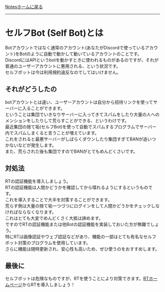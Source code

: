 [Notesホームに戻る](/notes)
* * *
# セルフBot (Self Bot)とは
Botアカウントではなく通常のアカウント(あなたがDiscordで使っているアカウント)をBotのように自動で動かして動いているアカウントのことです。  
DiscordにはAPIというbotを動かすときに使われるものがあるのですが、それが普通のユーザーアカウントに悪用される、という状況です。  
セルフボットは今は利用規約違反なのでしてはいけません。
## それがどうしたの
botアカウントとは違い、ユーザーアカウントは自分から招待リンクを使ってサーバーに入ることができます。  
ということは集団でいきなりサーバーに入ってきてスパムをしたり大量の人へのメンションをしたりして荒らすことができる、というわけです。  
最近集団の捨て垢(セルフBot)を使って自動でスパムするプログラムでサーバー内でスパムしまくると言うことが増えています。  
これをされると最悪サーバーがしばらくダウンしたり集団すぎてBANが追いつかないなどが発生します。  
また、荒らされた後も集団ですのでBANがとてもめんどくさいです。
## 対処法
RTの認証機能を導入しましょう。  
RTの認証機能は人間かどうかを確認してから喋れるようにするというものです。  
これを導入することで大半を対策することができます。  
荒らす側は大量の捨て垢一つづつにログインをして人間かどうかをチェックしなければならなくなります。  
これはとても大変でめんどくさく大抵は諦めます。  
ですのでRTの認証機能または他Botの認証機能を実装しておいた方が無難でしょう。  
特にRTは画像認証やウェブ認証などがあり、機能の一部はとても有名なセルフボット対策のプログラムを使用しています。  
さらに機能は随時更新され、安心性も高いため、ぜひ使うのをおすすめします。
## 最後に
セルフボットは危険なものですが、RTを使うことにより対策できます。[RTホームページ](https://rt-bot.com/)からRTを導入しましょう！
